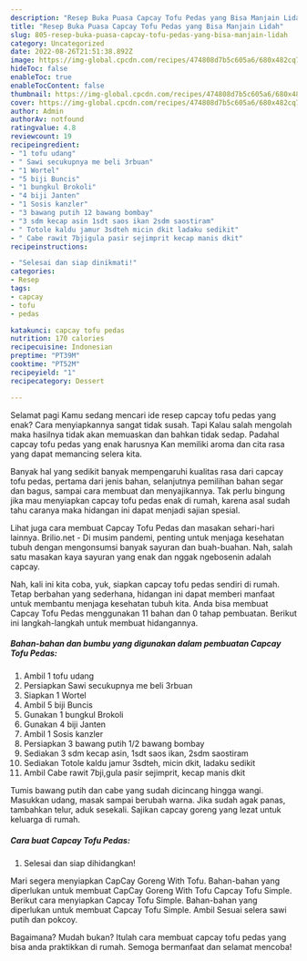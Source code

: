 ```yaml
---
description: "Resep Buka Puasa Capcay Tofu Pedas yang Bisa Manjain Lidah"
title: "Resep Buka Puasa Capcay Tofu Pedas yang Bisa Manjain Lidah"
slug: 805-resep-buka-puasa-capcay-tofu-pedas-yang-bisa-manjain-lidah
category: Uncategorized
date: 2022-08-26T21:51:38.892Z
image: https://img-global.cpcdn.com/recipes/474808d7b5c605a6/680x482cq70/capcay-tofu-pedas-foto-resep-utama.jpg
hideToc: false
enableToc: true
enableTocContent: false
thumbnail: https://img-global.cpcdn.com/recipes/474808d7b5c605a6/680x482cq70/capcay-tofu-pedas-foto-resep-utama.jpg
cover: https://img-global.cpcdn.com/recipes/474808d7b5c605a6/680x482cq70/capcay-tofu-pedas-foto-resep-utama.jpg
author: Admin
authorAv: notfound
ratingvalue: 4.8
reviewcount: 19
recipeingredient:
- "1 tofu udang"
- " Sawi secukupnya me beli 3rbuan"
- "1 Wortel"
- "5 biji Buncis"
- "1 bungkul Brokoli"
- "4 biji Janten"
- "1 Sosis kanzler"
- "3 bawang putih 12 bawang bombay"
- "3 sdm kecap asin 1sdt saos ikan 2sdm saostiram"
- " Totole kaldu jamur 3sdteh micin dkit ladaku sedikit"
- " Cabe rawit 7bjigula pasir sejimprit kecap manis dkit"
recipeinstructions:

- "Selesai dan siap dinikmati!"
categories:
- Resep
tags:
- capcay
- tofu
- pedas

katakunci: capcay tofu pedas 
nutrition: 170 calories
recipecuisine: Indonesian
preptime: "PT39M"
cooktime: "PT52M"
recipeyield: "1"
recipecategory: Dessert

---
```



Selamat pagi Kamu sedang mencari ide resep capcay tofu pedas yang enak? Cara menyiapkannya sangat tidak susah. Tapi Kalau salah mengolah maka hasilnya tidak akan memuaskan dan bahkan tidak sedap. Padahal capcay tofu pedas yang enak harusnya Kan memiliki aroma dan cita rasa yang dapat memancing selera kita.


Banyak hal yang sedikit banyak mempengaruhi kualitas rasa dari capcay tofu pedas, pertama dari jenis bahan, selanjutnya pemilihan bahan segar dan bagus, sampai cara membuat dan menyajikannya. Tak perlu bingung jika mau menyiapkan capcay tofu pedas enak di rumah, karena asal sudah tahu caranya maka hidangan ini dapat menjadi sajian spesial.

Lihat juga cara membuat Capcay Tofu Pedas dan masakan sehari-hari lainnya. Brilio.net - Di musim pandemi, penting untuk menjaga kesehatan tubuh dengan mengonsumsi banyak sayuran dan buah-buahan. Nah, salah satu masakan kaya sayuran yang enak dan nggak ngebosenin adalah capcay.


Nah, kali ini kita coba, yuk, siapkan capcay tofu pedas sendiri di rumah. Tetap berbahan yang sederhana, hidangan ini dapat memberi manfaat untuk membantu menjaga kesehatan tubuh kita. Anda bisa membuat Capcay Tofu Pedas menggunakan 11 bahan dan 0 tahap pembuatan. Berikut ini langkah-langkah untuk membuat hidangannya.

<!--inarticleads1-->

##### Bahan-bahan dan bumbu yang digunakan dalam pembuatan Capcay Tofu Pedas:

1. Ambil 1 tofu udang
1. Persiapkan  Sawi secukupnya me beli 3rbuan
1. Siapkan 1 Wortel
1. Ambil 5 biji Buncis
1. Gunakan 1 bungkul Brokoli
1. Gunakan 4 biji Janten
1. Ambil 1 Sosis kanzler
1. Persiapkan 3 bawang putih 1/2 bawang bombay
1. Sediakan 3 sdm kecap asin, 1sdt saos ikan, 2sdm saostiram
1. Sediakan  Totole kaldu jamur 3sdteh, micin dkit, ladaku sedikit
1. Ambil  Cabe rawit 7bji,gula pasir sejimprit, kecap manis dkit


Tumis bawang putih dan cabe yang sudah dicincang hingga wangi. Masukkan udang, masak sampai berubah warna. Jika sudah agak panas, tambahkan telur, aduk sesekali. Sajikan capcay goreng yang lezat untuk keluarga di rumah. 

<!--inarticleads2-->

##### Cara buat Capcay Tofu Pedas:


1. Selesai dan siap dihidangkan!

Mari segera menyiapkan CapCay Goreng With Tofu. Bahan-bahan yang diperlukan untuk membuat CapCay Goreng With Tofu Capcay Tofu Simple. Berikut cara menyiapkan Capcay Tofu Simple. Bahan-bahan yang diperlukan untuk membuat Capcay Tofu Simple. Ambil Sesuai selera sawi putih dan pokcoy. 

Bagaimana? Mudah bukan? Itulah cara membuat capcay tofu pedas yang bisa anda praktikkan di rumah. Semoga bermanfaat dan selamat mencoba!
